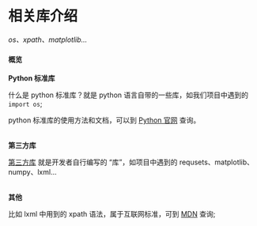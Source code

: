 # 相关库介绍
_os、xpath、matplotlib..._

#### 概览

__Python 标准库__

什么是 python 标准库？就是 python 语言自带的一些库，如我们项目中遇到的 `import os`;

python 标准库的使用方法和文档，可以到 [Python 官网][1] 查询。
<br><br>

__第三方库__

[第三方库][2] 就是开发者自行编写的 “库”，如项目中遇到的 requsets、matplotlib、numpy、lxml...
<br><br>

__其他__ 

比如 lxml 中用到的 xpath 语法，属于互联网标准，可到 [MDN][3] 查询;

[1]: https://docs.python.org/3.6/library/index.html
[2]: https://pypi.org
[3]: https://developer.mozilla.org


